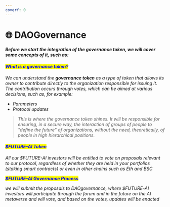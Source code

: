 ```yaml
---
coverY: 0
---
```


# 🌐 DAOGovernance

#### _Before we start the integration of the governance token, we will cover some concepts of it, such as:_

#### _<mark style="color:blue;">What is a governance token?</mark>_

_We can understand the **governance token** as a type of token that allows its owner to contribute directly to the organization responsible for issuing it. The contribution occurs through votes, which can be aimed at various decisions, such as, for example:_

* _Parameters_
* _Protocol updates_

> _This is where the governance token shines. It will be responsible for ensuring, in a secure way, the interaction of groups of people to "define the future" of organizations, without the need, theoretically, of people in high hierarchical positions._

#### _<mark style="color:blue;">$FUTURE-AI Token</mark>_

_All our $FUTURE-AI investors will be entitled to vote on proposals relevant to our protocol, regardless of whether they are held in your portfolios (staking smart contracts) or even in other chains such as Eth and BSC_

_<mark style="color:blue;">**$FUTURE-AI Governance Process**</mark>_

_we will submit the proposals to DAOgovernance, where $FUTURE-AI investors will participate through the forum and in the future on the AI metaverse and will vote, and based on the votes, updates will be enacted_

##
